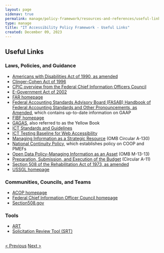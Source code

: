 ```yaml
---
layout: page
sidenav: true
permalink: manage/policy-framework/resources-and-references/useful-links/
type: manage
title: "IT Accessibility Policy Framework - Useful Links"
created: December 09, 2023
---
```


<h2 id="standards">
  Useful Links
</h2>

<h3 class="subheading">
  Laws, Policies, and Guidance
</h3>
<ul>
    <li><a href="https://www.ada.gov/law-and-regs/ada/">Americans with Disabilities Act of 1990, as amended</a></li>
    <li><a href="https://www.govinfo.gov/content/pkg/USCODE-2001-title40/html/USCODE-2001-title40-chap25-sec1401.htm">Clinger-Cohen Act of 1996</a></li>
    <li><a href="https://www.cio.gov/policies-and-priorities/cpic/">CPIC overview from the Federal Chief Information Officers Council</a></li>
    <li><a href="https://www.congress.gov/107/plaws/publ347/PLAW-107publ347.pdf">E-Government Act of 2002</a></li>
    <li><a href="https://www.acquisition.gov/browse/index/far">FAR homepage</a></li>
    <li><a href="https://fasab.gov/accounting-standards/">Federal Accounting Standards Advisory Board (FASAB) Handbook of Federal Accounting Standards and Other Pronouncements, as Amended</a>, which contains up-to-date information on GAAP</li>
    <li><a href="https://ussm.gsa.gov/fibf/">FIBF homepage</a></li>
    <li><a href="https://www.gao.gov/yellowbook">GAGAS</a>, also referred to as the Yellow Book</li>
    <li><a href="https://www.access-board.gov/ict/ict-final-rule.pdf">ICT Standards and Guidelines</a></li>
    <li><a href="https://ictbaseline.access-board.gov/#:~:text=ICT%20Testing%20Baseline%20for%20Web%20Accessibility&text=This%20Baseline%20identifies%20the%20minimum,794d).">ICT Testing Baseline for Web Accessibility</a></li>
    <li><a href="https://obamawhitehouse.archives.gov/sites/default/files/omb/assets/OMB/circulars/a130/a130revised.pdf">Managing Information as a Strategic Resource</a> (OMB Circular A-130)</li>
    <li><a href="https://www.govinfo.gov/content/pkg/PPP-2007-book1/pdf/PPP-2007-book1-doc-pg547.pdf">National Continuity Policy</a>, which establishes policy on COOP and PMEFs</li>
    <li><a href="https://obamawhitehouse.archives.gov/sites/default/files/omb/memoranda/2013/m-13-13.pdf">Open Data Policy-Managing Information as an Asset</a> (OMB M-13-13)</li>
    <li><a href="https://www.whitehouse.gov/wp-content/uploads/2018/06/a11.pdf">Preparation, Submission, and Execution of the Budget</a> (Circular A-11)</li>
    <li><a href="{{site.baseurl}}/manage/laws-and-policies/section-508-law/">Section 508 of the Rehabilitation Act of 1973, as amended</a></li>
    <li><a href="https://www.fiscal.treasury.gov/ussgl/">USSGL homepage</a></li>
</ul>
<h3 class="subheading">
  Communities, Councils, and Teams
</h3>
<ul>
    <li><a href="https://www.cio.gov/about/members-and-leadership/accessibility-cop/">ACOP homepage</a></li>
    <li><a href="https://www.cio.gov/">Federal Chief Information Officer Council homepage</a></li>
    <li><a href="https://www.section508.gov/">Section508.gov</a></li>
</ul>
<h3 class="subheading">
  Tools
</h3>
<ul>
    <li><a href="https://www.section508.gov/buy/accessibility-requirements-tool/">ART</a></li>
    <li><a href="https://www.section508.gov/buy/solicitation-review-tool/">Solicitation Review Tool (SRT)</a></li>
</ul>
<br>
<div>
<div id="prev-next-section">
    <a class="prev-page" title="Go to previous page" 
      href="{{site.baseurl}}/manage/policy-framework/resources-and-references/summary-of-summary-criteria/"> < Previous</a>
    <a class="prev-page" title="Go to next page"
      href="{{site.baseurl}}/manage/policy-framework/resources-and-references/list-of-acronyms/"> 
      Next >
    </a>
</div>
</div>


